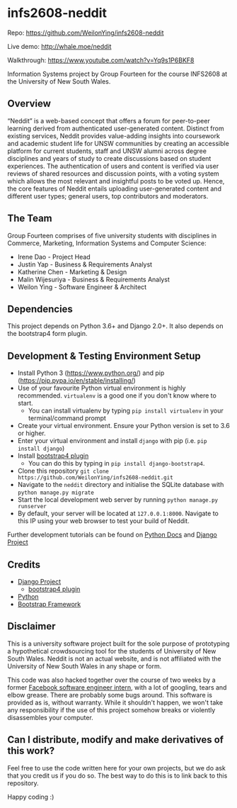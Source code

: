 # infs2608-neddit
Repo: https://github.com/WeilonYing/infs2608-neddit

Live demo: http://whale.moe/neddit

Walkthrough: https://www.youtube.com/watch?v=Yq9s1P6BKF8

Information Systems project by Group Fourteen for the course INFS2608 at the
University of New South Wales.

## Overview
“Neddit” is a web-based concept that offers a forum for peer-to-peer learning
derived from authenticated user-generated content. Distinct from existing
services, Neddit provides value-adding insights into coursework and academic
student life for UNSW communities by creating an accessible platform for current
students, staff and UNSW alumni across degree disciplines and years of study to
create discussions based on student experiences. The authentication of users and
content is verified via user reviews of shared resources and discussion points,
with a voting system which allows the most relevant and insightful posts to be
voted up. Hence, the core features of Neddit entails uploading user-generated
content and different user types; general users, top contributors and moderators.

## The Team
Group Fourteen comprises of five university students with disciplines in Commerce,
Marketing, Information Systems and Computer Science:
- Irene Dao - Project Head
- Justin Yap - Business & Requirements Analyst
- Katherine Chen - Marketing & Design
- Malin Wijesuriya - Business & Requirements Analyst
- Weilon Ying - Software Engineer & Architect

## Dependencies
This project depends on Python 3.6+ and Django 2.0+. It also depends on the
bootstrap4 form plugin.

## Development & Testing Environment Setup
- Install Python 3 (https://www.python.org/) and pip (https://pip.pypa.io/en/stable/installing/)
- Use of your favourite Python virtual environment is highly recommended.
  `virtualenv` is a good one if you don't know where to start.
  - You can install virtualenv by typing `pip install virtualenv` in your
    terminal/command prompt
- Create your virtual environment. Ensure your Python version is set to 3.6 or higher.
- Enter your virtual environment and install `django` with pip (i.e. `pip install django`)
- Install [bootstrap4 plugin](https://github.com/zostera/django-bootstrap4)
  - You can do this by typing in `pip install django-bootstrap4`.
- Clone this repository `git clone https://github.com/WeilonYing/infs2608-neddit.git`
- Navigate to the `neddit` directory and initialise the SQLite database with
  `python manage.py migrate`
- Start the local development web server by running `python manage.py runserver`
- By default, your server will be located at `127.0.0.1:8000`. Navigate to this
  IP using your web browser to test your build of Neddit.

Further development tutorials can be found on [Python Docs](https://docs.python.org)
and [Django Project](https://www.djangoproject.com/)

## Credits
- [Django Project](https://www.djangoproject.com/)
  - [bootstrap4 plugin](https://github.com/zostera/django-bootstrap4)
- [Python](https://www.python.org/)
- [Bootstrap Framework](https://getbootstrap.com/)

## Disclaimer
This is a university software project built for the sole purpose of prototyping
a hypothetical crowdsourcing tool for the students of University of New South Wales.
Neddit is not an actual website, and is not affiliated with the University of
New South Wales in any shape or form.

This code was also hacked together over the course of two weeks by a former
[Facebook software engineer intern](https://linkedin.com/in/weilonying/), with a
lot of googling, tears and elbow grease. There are probably some bugs around.
This software is provided as is, without warranty. While it shouldn't happen,
we won't take any responsibility if the use of this project somehow breaks or
violently disassembles your computer.

## Can I distribute, modify and make derivatives of this work?
Feel free to use the code written here for your own projects, but we do ask that you
credit us if you do so. The best way to do this is to link back to this repository.

Happy coding :)
